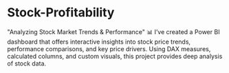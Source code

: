 # Stock-Profitability
"Analyzing Stock Market Trends &amp; Performance" 📊 I’ve created a Power BI dashboard that offers interactive insights into stock price trends, performance comparisons, and key price drivers. Using DAX measures, calculated columns, and custom visuals, this project provides deep analysis of stock data.
